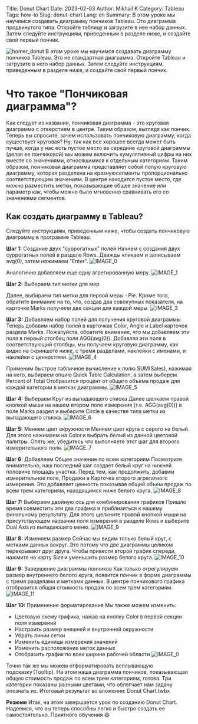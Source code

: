Title: Donut Chart
Date: 2023-02-03
Author: Mikhail K
Category: Tableau
Tags: how-to
Slug: donut-chart
Lang: en
Summary: В этом уроке мы научимся создавать диаграмму пончиков Tableau. Это диаграмма продвинутого типа. Откройте таблицу и загрузите в нее набор данных. Затем следуйте инструкциям, приведенным в разделе ниже, и создайте свой первый пончик.

![homer_donut]({static}/images/donut/homer_donut.png)
В этом уроке мы научимся создавать диаграмму пончиков Tableau. Это не стандартная диаграмма. Откройте Tableau и загрузите в него набор данных. Затем следуйте инструкциям, приведенным в разделе ниже, и создайте свой первый пончик.

# Что такое "Пончиковая диаграмма"?

Как следует из названия, пончиковая диаграмма - это круговая диаграмма с отверстием в центре. Таким образом, выглядя как пончик. Теперь вы спросите, зачем использовать пончиковую диаграмму, когда существует круговая? Ну, так как все хорошее всегда может быть лучше, когда у нас есть пустое место вв середине круговой диаграммы (делая ее пончиковой) мы можем включить кумулятивный цифры на них вместе со значениями, относящимися к отдельным категориям.
Таким образом, пончиковая диаграмма представляет собой полую круговую диаграмму, которая разделена на кразнуюсегменты пропорционально соответствующим значениям. В центре находится пустое место, где можно разместить метки, показывающие общее значение или параметр как, чтобы можно было мгновенно сравнивать его со значениями сегментов.

## Как создать диаграмму в Tableau?

Следуйте инструкциям, приведенным ниже, чтобы создать пончиковую диаграмму в программе Tableau.

**Шаг 1:** Создание двух "суррогатных" полей
Начнем с создания двух суррогатных полей в разделе Rows. Дважды кликаем и записываем avg(0), затем нажимаем "Enter".
![IMAGE_0]({static}/images/donut/IMAGE_0.png)
<!-- <img style="float: right;" src="/content/images/donut/IMAGE_0.png" alt="Photo" /> -->

Аналогично добавляем еще одну агрегированную меру.
![IMAGE_1]({static}/images/donut/IMAGE_1.png)

**Шаг 2:** Выбераем тип метки для мер

Далее, выбираем тип метки для первой меры - Pie. Кроме того, обратите внимание на то, что, создав два совокупных показателя, на карточке Marks получили две секции для каждой меры.
![IMAGE_3]({static}/images/donut/IMAGE_2.png)

**Шаг 3:** Добавляем набор полей для получения круговой диаграммы
Теперь добавим набор полей в карточках Color, Angle и Label карточек раздела Marks. Пожалуйста, обратите внимание, что мы добавляем эти поля в первый столбец поля AGG(avg(0)). Добавляя эти поля в соответствующий столбцы, мы получаем круговую диаграмму, как видно на скриншоте ниже, с тремя разделами, наклейки с именами, и наклейки с ценностями.
![IMAGE_4]({static}/images/donut/IMAGE_3.png)

Применим быстрое табличное вычисление к полю SUM(Sales), нажимая на него, выбираем опцию Quick Table Calculation, а затем выберем Perсent of Total Отобразится процент от общего объема продаж для каждой категории в метках диаграммы.
![IMAGE_5]({static}/images/donut/IMAGE_4.png)

**Шаг 4:** Выбераем Круг из выпадающего списка
Далее щелкаем правой кнопкой мыши на нашем втором поле измерения (т.е. AGG(avg(0))) в поле Marks раздел и выберите Circle в качестве типа метки из выпадающего списка.
![IMAGE_6]({static}/images/donut/IMAGE_5.png)

**Шаг 5:** Меняем цвет окружности
Меняем цвет круга с серого на белый. Для этого нажимаем на Color и выбрать белый из данной цветовой палитры. Опять же, убедитесь что выполняете этот шаг для второго измерительного поля.
![IMAGE_7]({static}/images/donut/IMAGE_6.png)

**Шаг 6:** Добавляем Общее значение по всем категориям
Посмотрите внимательно, наш последний шаг создает белый круг на нижней половине площадь участка. Перед тем, как продолжить, добавим измерительное поле, Продажи в Карточка второго агрегатного измерения. Это добавляет ценность показывая общий объем продаж по всем трем категориям, находящимся ниже белого круга.
![IMAGE_8]({static}/images/donut/IMAGE_7.png)

**Шаг 7:** Выбераем двойную ось для комбинирования графиков
Пришло время совместить эти два графика и приблизиться к нашему финальному результату. Для этого щелкните правой кнопкой мыши на присутствующем названии поля измерения в разделе Rows и выберите Dual Axis из выпадающего меню.
![IMAGE_9]({static}/images/donut/IMAGE_8.png)

**Шаг 8:** Изменяем размер
Сейчас мы видим только белый круг, с метками данных вокруг. Это потому что две диаграммы целиком перекрывают друг друга. Чтобы привести второй график спереди, нажмите на карту Size и уменьшить размер белого круга.
![IMAGE_10]({static}/images/donut/IMAGE_9.png)

**Шаг 9:** Завершение диаграммы пончиков
Как только отрегулируем размер внутреннего белого круга, появится пончик в форме диаграммы с тремя разделами и метками данных. В центре пончикового графика отобразится общая стоимость продаж по всем трем категориям.
![IMAGE_11]({static}/images/donut/IMAGE_10.png)

**Шаг 10:** Применение форматирования
Мы также можем изменить:

- Цветовую схему графика, нажав на кнопку Color в первой секции поля измерений
- Настроить размер внешней и внутренней окружности
- Убрать линии сетки
- Изменить единицы измерения значений
- Изменить расположение меток данных
- Отобразить график по всех ширине рабочей области
![IMAGE_0]({static}/images/donut/IMAGE_11.png)

Точно так же мы можем отформатировать всплывающую подсказку (Tooltip). На этом наша диаграмма пончиков, показывающая общую стоимость продаж по всем трем категориям, готова. Три категории показаны разными цветами, что облегчает нам задачу опознать их.
Итоговый результат во вложении:
Donut Chart.twbx

**Резюме**
Итак, на этом завершается урок по созданию Donut Chart. Надеемся, что вы теперь способны легко и быстро создать ее самостоятельно.
Приятного обучения 😃
